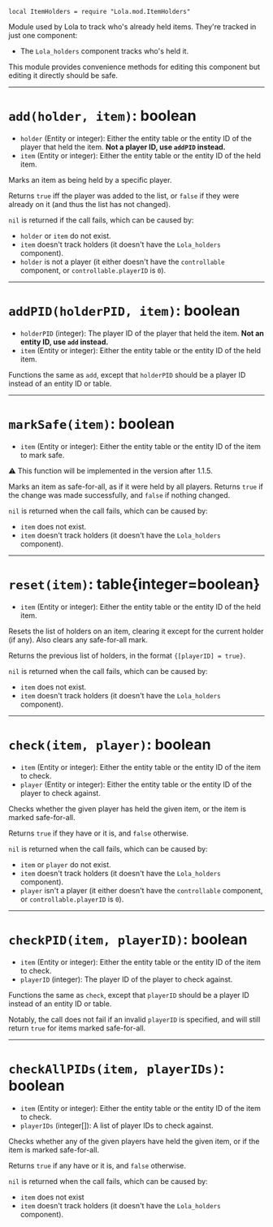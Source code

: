 `local ItemHolders = require "Lola.mod.ItemHolders"`

Module used by Lola to track who's already held items. They're tracked in just one component:
- The `Lola_holders` component tracks who's held it.

This module provides convenience methods for editing this component but editing it directly should be safe.

---

# `add(holder, item)`: boolean
- `holder` (Entity or integer): Either the entity table or the entity ID of the player that held the item. **Not a player ID, use `addPID` instead.**
- `item` (Entity or integer): Either the entity table or the entity ID of the held item.

Marks an item as being held by a specific player.

Returns `true` iff the player was added to the list, or `false` if they were already on it (and thus the list has not changed).

`nil` is returned if the call fails, which can be caused by:
- `holder` or `item` do not exist.
- `item` doesn't track holders (it doesn't have the `Lola_holders` component).
- `holder` is not a player (it either doesn't have the `controllable` component, or `controllable.playerID` is `0`).

---

# `addPID(holderPID, item)`: boolean
- `holderPID` (integer): The player ID of the player that held the item. **Not an entity ID, use `add` instead.**
- `item` (Entity or integer): Either the entity table or the entity ID of the held item.

Functions the same as `add`, except that `holderPID` should be a player ID instead of an entity ID or table.

---

# `markSafe(item)`: boolean
- `item` (Entity or integer): Either the entity table or the entity ID of the item to mark safe.

⚠ This function will be implemented in the version after 1.1.5.

Marks an item as safe-for-all, as if it were held by all players. Returns `true` if the change was made successfully, and `false` if nothing changed.

`nil` is returned when the call fails, which can be caused by:
- `item` does not exist.
- `item` doesn't track holders (it doesn't have the `Lola_holders` component).

---

# `reset(item)`: table{integer=boolean}
- `item` (Entity or integer): Either the entity table or the entity ID of the held item.

Resets the list of holders on an item, clearing it except for the current holder (if any). Also clears any safe-for-all mark.

Returns the previous list of holders, in the format `{[playerID] = true}`.

`nil` is returned when the call fails, which can be caused by:
- `item` does not exist.
- `item` doesn't track holders (it doesn't have the `Lola_holders` component).

---

# `check(item, player)`: boolean
- `item` (Entity or integer): Either the entity table or the entity ID of the item to check.
- `player` (Entity or integer): Either the entity table or the entity ID of the player to check against.

Checks whether the given player has held the given item, or the item is marked safe-for-all.

Returns `true` if they have or it is, and `false` otherwise.

`nil` is returned when the call fails, which can be caused by:
- `item` or `player` do not exist.
- `item` doesn't track holders (it doesn't have the `Lola_holders` component).
- `player` isn't a player (it either doesn't have the `controllable` component, or `controllable.playerID` is `0`).

---

# `checkPID(item, playerID)`: boolean
- `item` (Entity or integer): Either the entity table or the entity ID of the item to check.
- `playerID` (integer): The player ID of the player to check against.

Functions the same as `check`, except that `playerID` should be a player ID instead of an entity ID or table.

Notably, the call does not fail if an invalid `playerID` is specified, and will still return `true` for items marked safe-for-all.

---

# `checkAllPIDs(item, playerIDs)`: boolean
- `item` (Entity or integer): Either the entity table or the entity ID of the item to check.
- `playerIDs` (integer\[\]): A list of player IDs to check against.

Checks whether any of the given players have held the given item, or if the item is marked safe-for-all.

Returns `true` if any have or it is, and `false` otherwise.

`nil` is returned when the call fails, which can be caused by:
- `item` does not exist
- `item` doesn't track holders (it doesn't have the `Lola_holders` component).